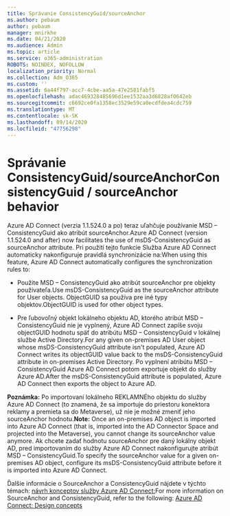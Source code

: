 ```yaml
---
title: Správanie ConsistencyGuid/sourceAnchor
ms.author: pebaum
author: pebaum
manager: mnirkhe
ms.date: 04/21/2020
ms.audience: Admin
ms.topic: article
ms.service: o365-administration
ROBOTS: NOINDEX, NOFOLLOW
localization_priority: Normal
ms.collection: Adm_O365
ms.custom: ''
ms.assetid: 6a44f797-acc7-4cbe-aa5a-47e2581fabf5
ms.openlocfilehash: adac469328485696d1ee1532aa3d6828af0642eb
ms.sourcegitcommit: c6692ce0fa1358ec3529e59ca0ecdfdea4cdc759
ms.translationtype: MT
ms.contentlocale: sk-SK
ms.lasthandoff: 09/14/2020
ms.locfileid: "47756298"
---
```

# <a name="consistencyguid--sourceanchor-behavior"></a><span data-ttu-id="877ac-102">Správanie ConsistencyGuid/sourceAnchor</span><span class="sxs-lookup"><span data-stu-id="877ac-102">ConsistencyGuid / sourceAnchor behavior</span></span>

<span data-ttu-id="877ac-103">Azure AD Connect (verzia 1.1.524.0 a po) teraz uľahčuje používanie MSD – ConsistencyGuid ako atribút sourceAnchor.</span><span class="sxs-lookup"><span data-stu-id="877ac-103">Azure AD Connect (version 1.1.524.0 and after) now facilitates the use of msDS-ConsistencyGuid as sourceAnchor attribute.</span></span> <span data-ttu-id="877ac-104">Pri použití tejto funkcie Služba Azure AD Connect automaticky nakonfiguruje pravidlá synchronizácie na:</span><span class="sxs-lookup"><span data-stu-id="877ac-104">When using this feature, Azure AD Connect automatically configures the synchronization rules to:</span></span>
  
- <span data-ttu-id="877ac-105">Použite MSD – ConsistencyGuid ako atribút sourceAnchor pre objekty používateľa.</span><span class="sxs-lookup"><span data-stu-id="877ac-105">Use msDS-ConsistencyGuid as the sourceAnchor attribute for User objects.</span></span> <span data-ttu-id="877ac-106">ObjectGUID sa používa pre iné typy objektov.</span><span class="sxs-lookup"><span data-stu-id="877ac-106">ObjectGUID is used for other object types.</span></span>
    
- <span data-ttu-id="877ac-107">Pre ľubovoľný objekt lokálneho objektu AD, ktorého atribút MSD – ConsistencyGuid nie je vyplnený, Azure AD Connect zapíše svoju objectGUID hodnotu späť do atribútu MSD – ConsistencyGuid v lokálnej službe Active Directory.</span><span class="sxs-lookup"><span data-stu-id="877ac-107">For any given on-premises AD User object whose msDS-ConsistencyGuid attribute isn't populated, Azure AD Connect writes its objectGUID value back to the msDS-ConsistencyGuid attribute in on-premises Active Directory.</span></span> <span data-ttu-id="877ac-108">Po vyplnení atribútu MSD – ConsistencyGuid Azure AD Connect potom exportuje objekt do služby Azure AD.</span><span class="sxs-lookup"><span data-stu-id="877ac-108">After the msDS-ConsistencyGuid attribute is populated, Azure AD Connect then exports the object to Azure AD.</span></span>
    
 <span data-ttu-id="877ac-109">**Poznámka:** Po importovaní lokálneho REKLAMNÉho objektu do služby Azure AD Connect (to znamená, že sa importuje do priestoru konektora reklamy a premieta sa do Metaverse), už nie je možné zmeniť jeho sourceAnchor hodnotu.</span><span class="sxs-lookup"><span data-stu-id="877ac-109">**Note:** Once an on-premises AD object is imported into Azure AD Connect (that is, imported into the AD Connector Space and projected into the Metaverse), you cannot change its sourceAnchor value anymore.</span></span> <span data-ttu-id="877ac-110">Ak chcete zadať hodnotu sourceAnchor pre daný lokálny objekt AD, pred importovaním do služby Azure AD Connect nakonfigurujte atribút MSD – ConsistencyGuid.</span><span class="sxs-lookup"><span data-stu-id="877ac-110">To specify the sourceAnchor value for a given on-premises AD object, configure its msDS-ConsistencyGuid attribute before it is imported into Azure AD Connect.</span></span> 
  
<span data-ttu-id="877ac-111">Ďalšie informácie o SourceAnchor a ConsistencyGuid nájdete v týchto témach: [návrh konceptov služby Azure AD Connect:](https://docs.microsoft.com/azure/active-directory/connect/active-directory-aadconnect-design-concepts)</span><span class="sxs-lookup"><span data-stu-id="877ac-111">For more information on SourceAnchor and ConsistencyGuid, refer to the following: [Azure AD Connect: Design concepts](https://docs.microsoft.com/azure/active-directory/connect/active-directory-aadconnect-design-concepts)</span></span>
  

